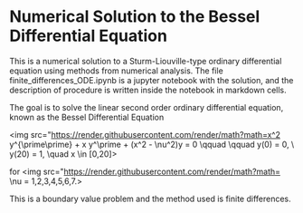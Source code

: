 # Numerical Solution to the Bessel Differential Equation

This is a numerical solution to a Sturm-Liouville-type ordinary differential equation using methods from numerical analysis. The file finite_differences_ODE.ipynb is a jupyter notebook with the solution, and the description of procedure is written inside the notebook in markdown cells.

The goal is to solve the linear second order ordinary differential equation, known as the Bessel Differential Equation

<img src="https://render.githubusercontent.com/render/math?math=x^2 y^{\prime\prime} + x y^\prime + (x^2 - \nu^2)y = 0 \qquad \qquad y(0) = 0, \ y(20) = 1, \quad x \in [0,20]>

for <img src="https://render.githubusercontent.com/render/math?math= \nu = 1,2,3,4,5,6,7.>

This is a boundary value problem and the method used is finite differences.
